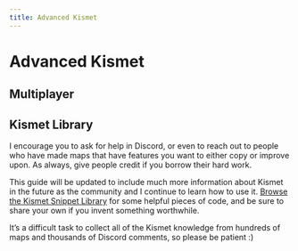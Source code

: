 ```yaml
---
title: Advanced Kismet
---
```

# Advanced Kismet

## Multiplayer

<!-- Netcode plugin by Cinderblock and events that can be synchronysed across players -->

## Kismet Library

I encourage you to ask for help in Discord, or even to reach out to people who have made maps that have features you want to either copy or improve upon. As always, give people credit if you borrow their hard work.

This guide will be updated to include much more information about Kismet in the future as the community and I continue to learn how to use it. [Browse the Kismet Snippet Library](https://github.com/RocketLeagueMapmaking/Kismet) for some helpful pieces of code, and be sure to share your own if you invent something worthwhile.

It’s a difficult task to collect all of the Kismet knowledge from hundreds of maps and thousands of Discord comments, so please be patient :)


